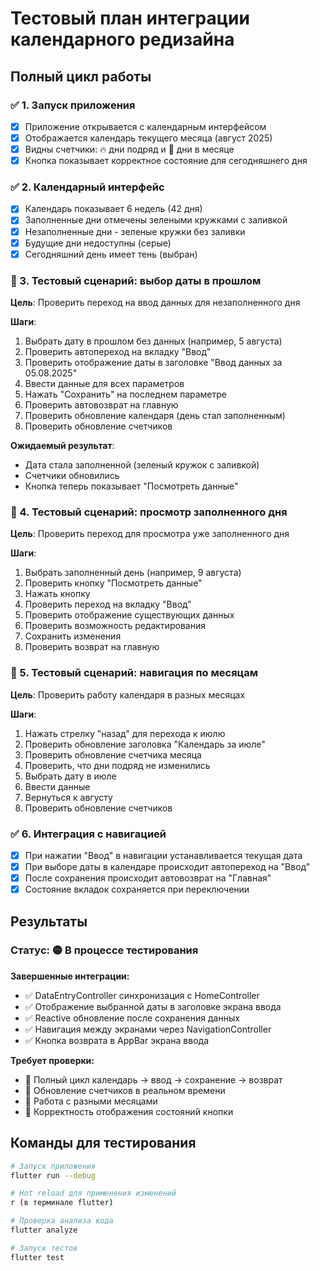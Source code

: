 # Тестовый план интеграции календарного редизайна

## Полный цикл работы

### ✅ 1. Запуск приложения
- [x] Приложение открывается с календарным интерфейсом
- [x] Отображается календарь текущего месяца (август 2025)
- [x] Видны счетчики: 🔥 дни подряд и 📅 дни в месяце
- [x] Кнопка показывает корректное состояние для сегодняшнего дня

### ✅ 2. Календарный интерфейс
- [x] Календарь показывает 6 недель (42 дня)
- [x] Заполненные дни отмечены зелеными кружками с заливкой
- [x] Незаполненные дни - зеленые кружки без заливки
- [x] Будущие дни недоступны (серые)
- [x] Сегодняшний день имеет тень (выбран)

### 🔄 3. Тестовый сценарий: выбор даты в прошлом
**Цель**: Проверить переход на ввод данных для незаполненного дня

**Шаги**:
1. Выбрать дату в прошлом без данных (например, 5 августа)
2. Проверить автопереход на вкладку "Ввод"
3. Проверить отображение даты в заголовке "Ввод данных за 05.08.2025"
4. Ввести данные для всех параметров
5. Нажать "Сохранить" на последнем параметре
6. Проверить автовозврат на главную
7. Проверить обновление календаря (день стал заполненным)
8. Проверить обновление счетчиков

**Ожидаемый результат**: 
- Дата стала заполненной (зеленый кружок с заливкой)
- Счетчики обновились
- Кнопка теперь показывает "Посмотреть данные"

### 🔄 4. Тестовый сценарий: просмотр заполненного дня
**Цель**: Проверить переход для просмотра уже заполненного дня

**Шаги**:
1. Выбрать заполненный день (например, 9 августа)
2. Проверить кнопку "Посмотреть данные"
3. Нажать кнопку
4. Проверить переход на вкладку "Ввод"
5. Проверить отображение существующих данных
6. Проверить возможность редактирования
7. Сохранить изменения
8. Проверить возврат на главную

### 🔄 5. Тестовый сценарий: навигация по месяцам
**Цель**: Проверить работу календаря в разных месяцах

**Шаги**:
1. Нажать стрелку "назад" для перехода к июлю
2. Проверить обновление заголовка "Календарь за июле"
3. Проверить обновление счетчика месяца
4. Проверить, что дни подряд не изменились
5. Выбрать дату в июле
6. Ввести данные
7. Вернуться к августу
8. Проверить обновление счетчиков

### ✅ 6. Интеграция с навигацией
- [x] При нажатии "Ввод" в навигации устанавливается текущая дата
- [x] При выборе даты в календаре происходит автопереход на "Ввод"
- [x] После сохранения происходит автовозврат на "Главная"
- [x] Состояние вкладок сохраняется при переключении

## Результаты

### Статус: 🟡 В процессе тестирования

**Завершенные интеграции:**
- ✅ DataEntryController синхронизация с HomeController
- ✅ Отображение выбранной даты в заголовке экрана ввода  
- ✅ Reactive обновление после сохранения данных
- ✅ Навигация между экранами через NavigationController
- ✅ Кнопка возврата в AppBar экрана ввода

**Требует проверки:**
- 🔄 Полный цикл календарь → ввод → сохранение → возврат
- 🔄 Обновление счетчиков в реальном времени
- 🔄 Работа с разными месяцами
- 🔄 Корректность отображения состояний кнопки

## Команды для тестирования

```bash
# Запуск приложения
flutter run --debug

# Hot reload для применения изменений
r (в терминале flutter)

# Проверка анализа кода
flutter analyze

# Запуск тестов
flutter test
```